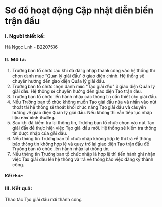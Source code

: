 # Sơ đồ hoạt động Cập nhật diễn biến trận đấu

### I. Người thiết kế: 
Hà Ngọc Linh - B2207536
### II. Mô tả:
1. Trưởng ban tổ chức sau khi đã đăng nhập thành công vào hệ thống thì chọn danh mục “Quản lý giải đấu” ở giao diện chính. Hệ thống sẽ chuyển hướng đến giao diện Quản lý giải đấu.
2. Trưởng ban tổ chức chọn danh mục "Tạo giải đấu" ở giao diện Quản lý giải đấu. Hệ thống sẽ chuyển hướng đến giao diện Tạo trận đấu.
3. Trưởng ban tổ chức tiến hành nhập các thông tin cần thiết cho giải đấu.
4. Nếu Trưởng ban tổ chức không muốn Tạo giải đấu nữa và nhấn vào nút thoát thì hệ thống sẽ thoát khỏi chức năng Tạo giải đấu và chuyển hướng về giao diện Quản lý giải đấu. Nếu không thì vẫn tiếp tục nhập liệu như bình thường.
5. Sau khi đã kiểm tra lại thông tin, Trưởng ban tổ chức chọn vào nút Tạo giải đấu để thực hiện việc Tạo giải đấu mới. Hệ thống sẽ kiểm tra thông tin được nhập của giải đấu.
6. Nếu thông tin Trưởng ban tổ chức nhập không hợp lệ thì trả về thông báo thông tin không hợp lệ và quay trở lại giao diện Tạo trận đấu để Trưởng ban tổ chức tiến hành nhập lại thông tin.
7. Nếu thông tin Trưởng ban tổ chức nhập là hợp lệ thì tiến hành ghi nhận việc Tạo giải đấu lên hệ thống và trả về thông báo việc đăng ký thành công.
   
#### Kết thúc

### III. Kết quả:
Thao tác Tạo giải đấu mới thành công.